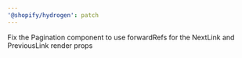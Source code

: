 ```yaml
---
'@shopify/hydrogen': patch
---
```


Fix the Pagination component to use forwardRefs for the NextLink and PreviousLink render props
